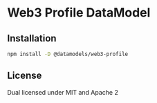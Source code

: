 # Web3 Profile DataModel

## Installation

```sh
npm install -D @datamodels/web3-profile
```

## License

Dual licensed under MIT and Apache 2
